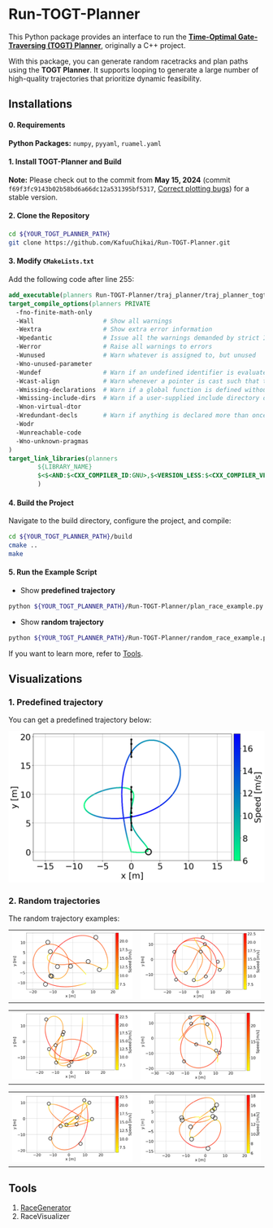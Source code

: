 # Run-TOGT-Planner

This Python package provides an interface to run the [**Time-Optimal Gate-Traversing (TOGT) Planner**](https://github.com/FSC-Lab/TOGT-Planner), originally a C++ project.

With this package, you can generate random racetracks and plan paths using the **TOGT Planner**. It supports looping to generate a large number of high-quality trajectories that prioritize dynamic feasibility.

## Installations

#### 0. Requirements

**Python Packages:** `numpy`, `pyyaml`, `ruamel.yaml`

#### 1. Install TOGT-Planner and Build

**Note:** Please check out to the commit from **May 15, 2024** (commit `f69f3fc9143b02b58bd6a66dc12a531395bf5317`, [Correct plotting bugs](https://github.com/FSC-Lab/TOGT-Planner/commit/f69f3fc9143b02b58bd6a66dc12a531395bf5317)) for a stable version.

#### 2. Clone the Repository

```bash
cd ${YOUR_TOGT_PLANNER_PATH}
git clone https://github.com/KafuuChikai/Run-TOGT-Planner.git
```

#### 3. Modify `CMakeLists.txt`

Add the following code after line 255:

```cmake
add_executable(planners Run-TOGT-Planner/traj_planner/traj_planner_togt.cpp)
target_compile_options(planners PRIVATE
  -fno-finite-math-only
  -Wall                   # Show all warnings
  -Wextra                 # Show extra error information
  -Wpedantic              # Issue all the warnings demanded by strict ISO C and ISO C++
  -Werror                 # Raise all warnings to errors
  -Wunused                # Warn whatever is assigned to, but unused
  -Wno-unused-parameter
  -Wundef                 # Warn if an undefined identifier is evaluated in an #if directive. 
  -Wcast-align            # Warn whenever a pointer is cast such that the required alignment of the target is increased
  -Wmissing-declarations  # Warn if a global function is defined without a previous declaration
  -Wmissing-include-dirs  # Warn if a user-supplied include directory does not exist.
  -Wnon-virtual-dtor      
  -Wredundant-decls       # Warn if anything is declared more than once in the same scope
  -Wodr
  -Wunreachable-code
  -Wno-unknown-pragmas
)
target_link_libraries(planners
        ${LIBRARY_NAME}
        $<$<AND:$<CXX_COMPILER_ID:GNU>,$<VERSION_LESS:$<CXX_COMPILER_VERSION>,9.0>>:stdc++fs>
        )
```

#### 4. Build the Project

Navigate to the build directory, configure the project, and compile:

```bash
cd ${YOUR_TOGT_PLANNER_PATH}/build
cmake ..
make
```

#### 5. Run the Example Script

- Show **predefined trajectory**


```bash
python ${YOUR_TOGT_PLANNER_PATH}/Run-TOGT-Planner/plan_race_example.py
```

- Show **random trajectory**


```bash
python ${YOUR_TOGT_PLANNER_PATH}/Run-TOGT-Planner/random_race_example.py
```

If you want to learn more, refer to [Tools](#Tools).

## Visualizations

### 1. Predefined trajectory

You can get a predefined trajectory below:

![plan_race_example](docs/plan_race_example.png)

### 2. Random trajectories

The random trajectory examples:

<table>
  <tr>
    <td style="width:50%;"><img src="docs/random_race_example/race_1.png" alt="race_1" style="width:100%;"/></td>
    <td style="width:50%;"><img src="docs/random_race_example/race_2.png" alt="race_2" style="width:100%;"/></td>
  </tr>
</table>

<table>
  <tr>
    <td style="width:50%;"><img src="docs/random_race_example/race_3.png" alt="race_3" style="width:100%;"/></td>
    <td style="width:50%;"><img src="docs/random_race_example/race_4.png" alt="race_4" style="width:100%;"/></td>
  </tr>
</table>

<table>
  <tr>
    <td style="width:50%;"><img src="docs/random_race_example/race_5.png" alt="race_5" style="width:100%;"/></td>
    <td style="width:50%;"><img src="docs/random_race_example/race_6.png" alt="race_6" style="width:100%;"/></td>
  </tr>
</table>

## Tools

1. [RaceGenerator](docs/utils_manual.md#L3)
2. RaceVisualizer